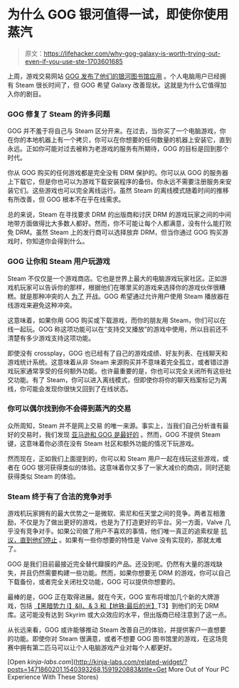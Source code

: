 # 为什么 GOG 银河值得一试，即使你使用蒸汽

> 原文：<https://lifehacker.com/why-gog-galaxy-is-worth-trying-out-even-if-you-use-ste-1703601685>

上周，游戏交易网站 [GOG 发布了他们的银河图书馆应用](https://lifehacker.com/gog-galaxy-is-a-drm-free-steam-alternative-in-open-beta-1702251868) 。个人电脑用户已经拥有 Steam 很长时间了，但 GOG 希望 Galaxy 改善现状。这就是为什么它值得加入你的剧目。



### **GOG 修复了 Steam 的许多问题**

GOG 并不羞于将自己与 Steam 区分开来。在过去，当你买了一个电脑游戏，你在你的本地机器上有一个拷贝，你可以在你想要的任何数量的机器上安装它，直到永远。正如你可能对过去被称为老游戏的服务有所期待，GOG 的目标是回到那个时代。

你从 GOG 购买的任何游戏都是完全没有 DRM 保护的。你可以从 GOG 的服务器上下载它，但是你也可以为游戏下载安装程序的备份。你永远不需要注册服务来安装它们。这些游戏也可以完全离线运行。虽然 Steam 的离线模式随着时间的推移有所改善，但 GOG 根本不在乎在线需求。

总的来说，Steam 在寻找要求 DRM 的出版商和讨厌 DRM 的游戏玩家之间的中间地带方面做得比大多数人都好。然而，你不可能让每个人都满意，没有什么能打败免 DRM。虽然 Steam 上的发行商可以选择放弃 DRM，但当你通过 GOG 购买游戏时，你知道你会得到什么。

### **GOG 让你和 Steam 用户玩游戏**

Steam 不仅仅是一个游戏商店。它也是世界上最大的电脑游戏玩家社区。正如游戏机玩家可以告诉你的那样，根据他们在哪里买的游戏来选择你的游戏伙伴很糟糕。就是那种冲突的人 [为了](http://en.wikipedia.org/wiki/Black_Friday_%28South_Park%29) 开战。GOG 希望通过允许用户使用 Steam 播放器在线游戏来避免这种冲突。

这意味着，如果你用 GOG 购买或下载游戏，而你的朋友用 Steam，你们可以在线一起玩。GOG 称这项功能可以在“支持交叉播放”的游戏中使用，所以目前还不清楚有多少游戏支持这项功能。

即使没有 crossplay，GOG 也已经有了自己的游戏成绩、好友列表、在线聊天和游戏统计系统。这意味着从非 Steam 来源购买并不意味着完全孤立，或者错过游戏玩家通常享受的任何额外功能。也许最重要的是，你也可以完全关闭所有这些社交功能。有了 Steam，你可以进入离线模式，但即使你将你的聊天档案标记为离线，你可能会发现你很快又回到了在线状态。

### 你可以偶尔找到你不会得到蒸汽的交易

众所周知，Steam 并不是网上交易 的唯一来源。事实上，当我们自己分析谁有最好的交易时，我们发现 [亚马逊和 GOG 是最好的](http://lifehacker.com/steam-vs-everyone-else-who-really-has-the-best-gaming-1591920883) 。然而，GOG 不提供 Steam 键，这意味着你必须在没有 Steam 社区和额外功能的情况下玩游戏。

然而现在，正如我们上面提到的，你可以和 Steam 用户一起在线玩这些游戏，或者在 GOG 银河获得类似的体验。这意味着你又多了一家大减价的商店，同时还能获得类似 Steam 的体验。

### **Steam 终于有了合法的竞争对手**

游戏机玩家拥有的最大优势之一是微软、索尼和任天堂之间的竞争。两者互相激励，不仅是为了做出更好的游戏，也是为了打造更好的平台。另一方面，Valve 几乎没有竞争对手。如果公司做了用户不喜欢的事情，他们唯一真正的追索权是 [抗议，直到他们停止](http://kotaku.com/valve-cancels-paid-mods-for-skyrim-1700526130) 。如果有一些你想要的特性是 Valve 没有实现的，那就太难了。

GOG 是我们目前最接近完全替代瓣膜的产品。还没到呢。仍然有大量的游戏缺失，并且仍然需要构建一些功能。然而，如果你想要无 DRM 的游戏，你可以自己下载备份，或者完全关闭社交功能，GOG 可以提供你想要的。

最棒的是，GOG 正在取得进展。就在今天，GOG 宣布将增加几个新的大牌游戏，包括 [【黑暗势力 I】&II、& 3 和【地铁:最后的光】](http://www.polygon.com/2015/5/11/8583843/gog-darksiders-metro-last-light-saints-row-drm-free-sale)T3】到他们的无 DRM 库。这可能没有达到 Skyrim 或大众效应的水平，但出版商已经注意到了这一点。

从长远来看，GOG 或许能够推动 Steam 改善自己的体验，并提供客户一直想要的功能。即使你对 Steam 很满意，或者不想要 GOG 图书馆里的游戏，在这场竞赛中拥有第二匹马可以让个人电脑游戏产业对每个人都更好。

[Open *kinja-labs.com*](http://kinja-labs.com/related-widget/?posts=1471860201,1540393268,1591920883&title=Get More Out of Your PC Experience With These Stores)